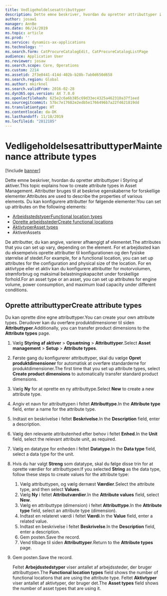 ```yaml
---
title: Vedligeholdelsesattributtyper
description: Dette emne beskriver, hvordan du opretter attributtyper i Styring af aktiver.
author: josaw1
manager: AnnBe
ms.date: 06/24/2019
ms.topic: article
ms.prod: ''
ms.service: dynamics-ax-applications
ms.technology: ''
ms.search.form: CatProcureCatalogEdit, CatProcureCatalogListPage
audience: Application User
ms.reviewer: josaw
ms.search.scope: Core, Operations
ms.custom: 2214
ms.assetid: 2f3e0441-414d-402b-b28b-7ab0d650d658
ms.search.region: Global
ms.author: mkirknel
ms.search.validFrom: 2016-02-28
ms.dyn365.ops.version: AX 7.0.0
ms.openlocfilehash: 625e2c6a6b385c69d33ec4325a462310a37f1eed
ms.sourcegitcommit: 57bc7e17682e2edb5e1766496b7a22f4621819dd
ms.translationtype: HT
ms.contentlocale: da-DK
ms.lasthandoff: 11/18/2019
ms.locfileid: "2812185"
---
```

# <a name="maintenance-attribute-types"></a><span data-ttu-id="94323-103">Vedligeholdelsesattributtyper</span><span class="sxs-lookup"><span data-stu-id="94323-103">Maintenance attribute types</span></span>

[!include [banner](../../includes/banner.md)]

 

<span data-ttu-id="94323-104">Dette emne beskriver, hvordan du opretter attributtyper i Styring af aktiver.</span><span class="sxs-lookup"><span data-stu-id="94323-104">This topic explains how to create attribute types in Asset Management.</span></span> <span data-ttu-id="94323-105">Attributter bruges til at beskrive egenskaberne for forskellige elementer.</span><span class="sxs-lookup"><span data-stu-id="94323-105">Attributes are used to describe the properties of various elements.</span></span> <span data-ttu-id="94323-106">Du kan konfigurere attributter for følgende elementer:</span><span class="sxs-lookup"><span data-stu-id="94323-106">You can set up attributes on the following elements:</span></span>

- [<span data-ttu-id="94323-107">Arbejdsstedstyper</span><span class="sxs-lookup"><span data-stu-id="94323-107">Functional location types</span></span>](../setup-for-functional-locations/functional-location-types.md)
- [<span data-ttu-id="94323-108">Oprette arbejdssteder</span><span class="sxs-lookup"><span data-stu-id="94323-108">Create functional locations</span></span>](../functional-locations/create-functional-locations.md)
- [<span data-ttu-id="94323-109">Aktivtyper</span><span class="sxs-lookup"><span data-stu-id="94323-109">Asset types</span></span>](../setup-for-objects/object-types.md)
- <span data-ttu-id="94323-110">Aktiver</span><span class="sxs-lookup"><span data-stu-id="94323-110">Assets</span></span>

<span data-ttu-id="94323-111">De attributter, du kan angive, varierer afhængigt af elementet.</span><span class="sxs-lookup"><span data-stu-id="94323-111">The attributes that you can set up vary, depending on the element.</span></span> <span data-ttu-id="94323-112">For et arbejdssted kan du eksempelvis oprette attributter til konfigurationen og den fysiske størrelse af stedet.</span><span class="sxs-lookup"><span data-stu-id="94323-112">For example, for a functional location, you can set up attributes for the configuration and physical size of the location.</span></span> <span data-ttu-id="94323-113">For en aktivtype eller et aktiv kan du konfigurere attributter for motorvolumen, strømforbrug og maksimal belastningskapacitet under forskellige forhold.</span><span class="sxs-lookup"><span data-stu-id="94323-113">For an asset type or an asset, you can set up attributes for engine volume, power consumption, and maximum load capacity under different conditions.</span></span>

## <a name="create-attribute-types"></a><span data-ttu-id="94323-114">Oprette attributtyper</span><span class="sxs-lookup"><span data-stu-id="94323-114">Create attribute types</span></span>

<span data-ttu-id="94323-115">Du kan oprette dine egne attributtyper.</span><span class="sxs-lookup"><span data-stu-id="94323-115">You can create your own attribute types.</span></span> <span data-ttu-id="94323-116">Derudover kan du overføre produktdimensioner til siden **Attributtyper**.</span><span class="sxs-lookup"><span data-stu-id="94323-116">Additionally, you can transfer product dimensions to the **Attribute types** page.</span></span>

1. <span data-ttu-id="94323-117">Vælg **Styring af aktiver** \> **Opsætning** \> **Attributtyper**.</span><span class="sxs-lookup"><span data-stu-id="94323-117">Select **Asset management** \> **Setup** \> **Attribute types**.</span></span>
2. <span data-ttu-id="94323-118">Første gang du konfigurerer attributtyper, skal du vælge **Opret produktdimensioner** for automatisk at overføre standarderne for produktdimensioner.</span><span class="sxs-lookup"><span data-stu-id="94323-118">The first time that you set up attribute types, select **Create product dimensions** to automatically transfer standard product dimensions.</span></span>
3. <span data-ttu-id="94323-119">Vælg **Ny** for at oprette en ny attributtype.</span><span class="sxs-lookup"><span data-stu-id="94323-119">Select **New** to create a new attribute type.</span></span>
4. <span data-ttu-id="94323-120">Angiv et navn for attributtypen i feltet **Attributtype**.</span><span class="sxs-lookup"><span data-stu-id="94323-120">In the **Attribute type** field, enter a name for the attribute type.</span></span>
5. <span data-ttu-id="94323-121">Indtast en beskrivelse i feltet **Beskrivelse**.</span><span class="sxs-lookup"><span data-stu-id="94323-121">In the **Description** field, enter a description.</span></span>
6. <span data-ttu-id="94323-122">Vælg den relevante attributenhed efter behov i feltet **Enhed**.</span><span class="sxs-lookup"><span data-stu-id="94323-122">In the **Unit** field, select the relevant attribute unit, as required.</span></span>
7. <span data-ttu-id="94323-123">Vælg en datatype for enheden i feltet **Datatype**.</span><span class="sxs-lookup"><span data-stu-id="94323-123">In the **Data type** field, select a data type for the unit.</span></span>
8. <span data-ttu-id="94323-124">Hvis du har valgt **Streng** som datatype, skal du følge disse trin for at oprette værdier for attributtypen:</span><span class="sxs-lookup"><span data-stu-id="94323-124">If you selected **String** as the data type, follow these steps to create values for the attribute type:</span></span>

    1. <span data-ttu-id="94323-125">Vælg attributtypen, og vælg dernæst **Værdier**.</span><span class="sxs-lookup"><span data-stu-id="94323-125">Select the attribute type, and then select **Values**.</span></span>
    2. <span data-ttu-id="94323-126">Vælg **Ny** i feltet **Attributværdier**.</span><span class="sxs-lookup"><span data-stu-id="94323-126">In the **Attribute values** field, select **New**.</span></span>
    3. <span data-ttu-id="94323-127">Vælg en attributtype (dimension) i feltet **Attributtype**.</span><span class="sxs-lookup"><span data-stu-id="94323-127">In the **Attribute type** field, select an attribute type (dimension).</span></span>
    4. <span data-ttu-id="94323-128">Indtast en relateret værdi i feltet **Værdi**.</span><span class="sxs-lookup"><span data-stu-id="94323-128">In the **Value** field, enter a related value.</span></span>
    5. <span data-ttu-id="94323-129">Indtast en beskrivelse i feltet **Beskrivelse**.</span><span class="sxs-lookup"><span data-stu-id="94323-129">In the **Description** field, enter a description.</span></span>
    6. <span data-ttu-id="94323-130">Gem posten.</span><span class="sxs-lookup"><span data-stu-id="94323-130">Save the record.</span></span>
    7. <span data-ttu-id="94323-131">Vend tilbage til siden **Attributtyper**.</span><span class="sxs-lookup"><span data-stu-id="94323-131">Return to the **Attribute types** page.</span></span>

9. <span data-ttu-id="94323-132">Gem posten.</span><span class="sxs-lookup"><span data-stu-id="94323-132">Save the record.</span></span>

    <span data-ttu-id="94323-133">Feltet **Arbejdsstedstyper** viser antallet af arbejdssteder, der bruger attributtypen.</span><span class="sxs-lookup"><span data-stu-id="94323-133">The **Functional location types** field shows the number of functional locations that are using the attribute type.</span></span> <span data-ttu-id="94323-134">Feltet **Aktivtyper** viser antallet af aktivtyper, der bruger det.</span><span class="sxs-lookup"><span data-stu-id="94323-134">The **Asset types** field shows the number of asset types that are using it.</span></span>
